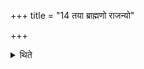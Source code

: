 +++
title = "14 तया ब्राह्मणो राजन्यो"

+++

<details><summary>थिते</summary>

14. A Brāhmaṇa, a Kṣatriya or a Vaiśya desirous of luster should perform it.  
</details>
